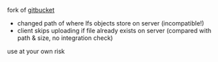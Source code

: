 
fork of [gitbucket](https://github.com/gitbucket/gitbucket)

* changed path of where lfs objects store on server (incompatible!)
* client skips uploading if file already exists on server (compared with path & size, no integration check)

use at your own risk

